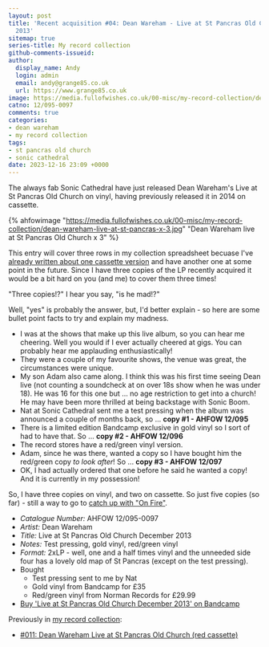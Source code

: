 ```yaml
---
layout: post
title: 'Recent acquisition #04: Dean Wareham - Live at St Pancras Old Church December
  2013'
sitemap: true
series-title: My record collection
github-comments-issueid:
author:
  display_name: Andy
  login: admin
  email: andy@grange85.co.uk
  url: https://www.grange85.co.uk
image: https://media.fullofwishes.co.uk/00-misc/my-record-collection/dean-wareham-live-at-st-pancras-x-3.jpg
catno: 12/095-0097
comments: true
categories:
- dean wareham
- my record collection
tags:
- st pancras old church
- sonic cathedral
date: 2023-12-16 23:09 +0000
---
```

The always fab Sonic Cathedral have just released Dean Wareham's Live at St Pancras Old Church on vinyl, having previously released it in 2014 on cassette.

{% ahfowimage "https://media.fullofwishes.co.uk/00-misc/my-record-collection/dean-wareham-live-at-st-pancras-x-3.jpg" "Dean Wareham live at St Pancras Old Church x 3" %}

This entry will cover three rows in my collection spreadsheet becuase I've [already written about one cassette version](/2023/02/23/my-record-collection-011-dean-wareham-live-at-st-pancras-old-church-red-cassette/) and have another one at some point in the future. Since I have three copies of the LP recently acquired it would be a bit hard on you (and me) to cover them three times!

"Three copies!?" I hear you say, "is he mad!?"

Well, "yes" is probably the answer, but, I'd better explain - so here are some bullet point facts to try and explain my madness.

<!--more-->

- I was at the shows that make up this live album, so you can hear me cheering. Well you would if I ever actually cheered at gigs. You can probably hear me applauding enthusiastically!
- They were a couple of my favourite shows, the venue was great, the circumstances were unique.
- My son Adam also came along. I think this was his first time seeing Dean live (not counting a soundcheck at on over 18s show when he was under 18). He was 16 for this one but ... no age restriction to get into a church! He may have been more thrilled at being backstage with Sonic Boom.
- Nat at Sonic Cathedral sent me a test pressing when the album was announced a couple of months back, so ... **copy #1 - AHFOW 12/095**
- There is a limited edition Bandcamp exclusive in gold vinyl so I sort of had to have that. So ... **copy #2 - AHFOW 12/096**
- The record stores have a red/green vinyl version.
- Adam, since he was there, wanted a copy so I have bought him the red/green copy _to look after_! So ... **copy #3 - AHFOW 12/097**
- OK, I had actually ordered that one before he said he wanted a copy! And it is currently in my possession!

So, I have three copies on vinyl, and two on cassette. So just five copies (so far) - still a way to go to [catch up with "On Fire"](https://media.fullofwishes.co.uk/01-galaxie_500/pictures/galaxie-500-on-fire-x-7.jpg).

 - *Catalogue Number:* AHFOW 12/095-0097
 - *Artist:* Dean Wareham
 - *Title:* Live at St Pancras Old Church December 2013
 - *Notes:* Test pressing, gold vinyl, red/green vinyl
 - *Format:* 2xLP - well, one and a half times vinyl and the unneeded side four has a lovely old map of St Pancras (except on the test pressing).
 - Bought
   - Test pressing sent to me by Nat
   - Gold vinyl from Bandcamp for £35
   - Red/green vinyl from Norman Records for £29.99
 - [Buy 'Live at St Pancras Old Church December 2013' on Bandcamp](https://deanwareham.bandcamp.com/album/live-at-st-pancras-old-church-london-december-2013)

Previously in [my record collection](/category/my-record-collection):
 - [#011: Dean Wareham Live at St Pancras Old Church (red cassette)](/2023/02/23/my-record-collection-011-dean-wareham-live-at-st-pancras-old-church-red-cassette/)
